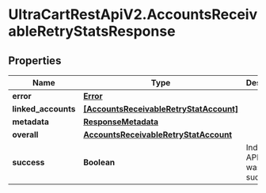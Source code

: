 # UltraCartRestApiV2.AccountsReceivableRetryStatsResponse

## Properties
Name | Type | Description | Notes
------------ | ------------- | ------------- | -------------
**error** | [**Error**](Error.md) |  | [optional] 
**linked_accounts** | [**[AccountsReceivableRetryStatAccount]**](AccountsReceivableRetryStatAccount.md) |  | [optional] 
**metadata** | [**ResponseMetadata**](ResponseMetadata.md) |  | [optional] 
**overall** | [**AccountsReceivableRetryStatAccount**](AccountsReceivableRetryStatAccount.md) |  | [optional] 
**success** | **Boolean** | Indicates if API call was successful | [optional] 


